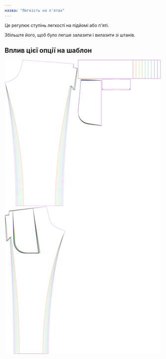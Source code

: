 ```yaml
---
назва: "Легкість на п'ятах"
---
```


Це регулює ступінь легкості на підйомі або п'яті.

Збільште його, щоб було легше залазити і вилазити зі штанів.

## Вплив цієї опції на шаблон

![На цьому зображенні показано вплив цієї опції шляхом накладання декількох варіантів, які мають різне значення для цієї опції](paco_heelease_sample.svg "Вплив цієї опції на шаблон")
